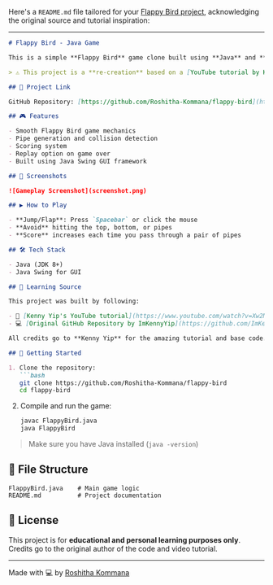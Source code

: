 Here's a `README.md` file tailored for your [Flappy Bird project](https://github.com/Roshitha-Kommana/flappy-bird), acknowledging the original source and tutorial inspiration:

---

```markdown
# Flappy Bird - Java Game

This is a simple **Flappy Bird** game clone built using **Java** and **Java Swing**. The game mimics the core mechanics of the original Flappy Bird—click or press the spacebar to flap and avoid hitting the pipes.

> ⚠️ This project is a **re-creation** based on a [YouTube tutorial by Kenny Yip](https://www.youtube.com/watch?v=Xw2MEG-FBsE) and the original code from [ImKennyYip/flappy-bird-java](https://github.com/ImKennyYip/flappy-bird-java).

## 🔗 Project Link

GitHub Repository: [https://github.com/Roshitha-Kommana/flappy-bird](https://github.com/Roshitha-Kommana/flappy-bird)

## 🎮 Features

- Smooth Flappy Bird game mechanics
- Pipe generation and collision detection
- Scoring system
- Replay option on game over
- Built using Java Swing GUI framework

## 📸 Screenshots

![Gameplay Screenshot](screenshot.png)

## ▶️ How to Play

- **Jump/Flap**: Press `Spacebar` or click the mouse
- **Avoid** hitting the top, bottom, or pipes
- **Score** increases each time you pass through a pair of pipes

## 🛠️ Tech Stack

- Java (JDK 8+)
- Java Swing for GUI

## 🧠 Learning Source

This project was built by following:

- 🎥 [Kenny Yip's YouTube tutorial](https://www.youtube.com/watch?v=Xw2MEG-FBsE)
- 💻 [Original GitHub Repository by ImKennyYip](https://github.com/ImKennyYip/flappy-bird-java)

All credits go to **Kenny Yip** for the amazing tutorial and base code.

## 🚀 Getting Started

1. Clone the repository:
   ```bash
   git clone https://github.com/Roshitha-Kommana/flappy-bird
   cd flappy-bird
   ```
2. Compile and run the game:
   ```bash
   javac FlappyBird.java
   java FlappyBird
   ```

> Make sure you have Java installed (`java -version`)

## 📁 File Structure

```
FlappyBird.java    # Main game logic
README.md          # Project documentation
```

## 📜 License

This project is for **educational and personal learning purposes only**. Credits go to the original author of the code and video tutorial.

---

Made with 💻 by [Roshitha Kommana](https://github.com/Roshitha-Kommana)
```

